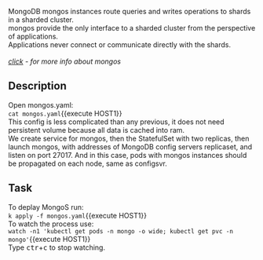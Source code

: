 MongoDB mongos instances route queries and writes operations to shards in a sharded cluster.<br>
mongos provide the only interface to a sharded cluster from the perspective of applications.<br>
Applications never connect or communicate directly with the shards.<br>
<br>
_<a href="https://docs.mongodb.com/manual/core/sharded-cluster-query-router/">click</a> - for more info about mongos_
## Description
Open mongos.yaml:<br>
`cat mongos.yaml`{{execute HOST1}}<br>
This config is less complicated than any previous, it does not need persistent volume because all data is cached into ram.<br>
We create service for mongos, then the StatefulSet with two replicas, then launch mongos, with addresses of MongoDB config servers replicaset, and listen on port 27017. And in this case, pods with mongos instances should be propagated on each node, same as configsvr.<br>
## Task
To deplay MongoS run:<br>
`k apply -f mongos.yaml`{{execute HOST1}}<br>
To watch the process use:<br>
`watch -n1 'kubectl get pods -n mongo -o wide; kubectl get pvc -n mongo'`{{execute HOST1}}<br>
Type <kbd>ctr</kbd>+<kbd>c</kbd> to stop watching.
